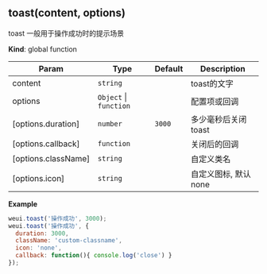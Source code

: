 <a name="toast"></a>

## toast(content, options)
toast 一般用于操作成功时的提示场景

**Kind**: global function  

| Param | Type | Default | Description |
| --- | --- | --- | --- |
| content | <code>string</code> |  | toast的文字 |
| options | <code>Object</code> \| <code>function</code> |  | 配置项或回调 |
| [options.duration] | <code>number</code> | <code>3000</code> | 多少毫秒后关闭toast |
| [options.callback] | <code>function</code> |  | 关闭后的回调 |
| [options.className] | <code>string</code> |  | 自定义类名 |
| [options.icon] | <code>string</code> |  | 自定义图标, 默认 none |

**Example**  
```js
weui.toast('操作成功', 3000);
weui.toast('操作成功', {
  duration: 3000,
  className: 'custom-classname',
  icon: 'none',
  callback: function(){ console.log('close') }
});
```

